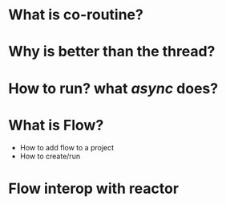 What is  co-routine?
=

Why is better than the thread?
=

How to run? what *async* does?
=

What is Flow?
=
* How to add flow to a project
* How to create/run

Flow interop with reactor
=
